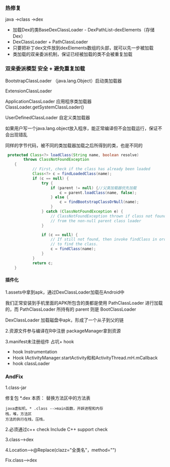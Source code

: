 ### 热修复 

java ->class ->dex

- 加载Dex的类BaseDexClassLoader - DexPathList-dexElements（存储Dex）
- DexClassLoader + PathClassLoader 
- 只要把补丁dex文件放到dexElements数组的头部，就可以先一步被加载
- 类加载的双亲委派机制，保证已经被加载的类不会被重复加载

### 双亲委派模型 安全 + 避免重复加载

BootstrapClassLoader  （java.lang.Object）启动类加载器

ExtensionClassLoader 

ApplicationClassLoader 应用程序类加载器 ClassLoader.getSystemClassLoader()

UserDefinedClassLoader 自定义类加载器

如果用户写一个java.lang.object放入程序，能正常编译但不会加载运行，保证不会出现错乱

同样的字节代码，被不同的类加载器加载之后所得到的类，也是不同的


```java
 protected Class<?> loadClass(String name, boolean resolve)
        throws ClassNotFoundException
    {
            // First, check if the class has already been loaded
            Class<?> c = findLoadedClass(name);
            if (c == null) {
                try {
                    if (parent != null) {//父类加载器优先加载
                        c = parent.loadClass(name, false);
                    } else {
                        c = findBootstrapClassOrNull(name);
                    }
                } catch (ClassNotFoundException e) {
                    // ClassNotFoundException thrown if class not found
                    // from the non-null parent class loader
                }

                if (c == null) {
                    // If still not found, then invoke findClass in order
                    // to find the class.
                    c = findClass(name);
                }
            }
            return c;
    }
```





#### 插件化

1.assets中拿到apk，通过DexClassLoader加载在Android中

我们正常安装到手机里面的APK所包含的类都是使用 PathClassLoader 进行加载的，而 PathClassLoader 所持有的 parent 则是 BootClassLoader

DexClassLoader 加载磁盘中apk，形成了一个从子到父的链

2.资源文件参与编译在R中注册
 packageManager拿到资源

3.manifest未注册组件 占坑+ hook

- hook Instrumentation
- Hook IActivityManager.startActivity和和ActivityThread.mH.mCallback
- hook classLoader













### AndFix  

1.class-jar

修复包 *.dex  本质： 替换方法区中的方法表

```
java虚拟机，* .class -->main函数，开辟进程和内存
栈，堆，方法区
方法的执行在栈，压栈，
```

2.必须通过c++   check    Include C++ support  check

3.class-->dex

4.Location-->@Replace(clazz="全类名"，method="")

Fix.class-->dex